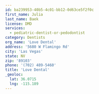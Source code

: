 ```yaml
---
id: ba239953-40b5-4c01-bb12-0d63ce5f2f0c
first_name: Julia
last_name: Baek
license: DMD
services:
  - pediatric-dentist-or-pedodontist
category: Dentists
org_name: 'Love Dental'
address: '5680 W Flamingo Rd'
city: 'Las Vegas'
state: NV
zip: '89103'
phone: '(702) 489-5460'
title: 'Love Dental'
_geoloc:
  lat: 36.0715
  lng: -115.189
---
```

